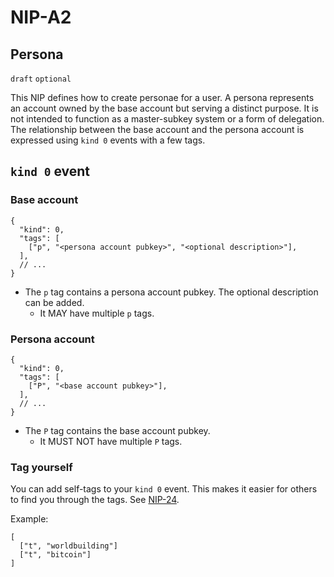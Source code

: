NIP-A2
======

Persona
-------------------

`draft` `optional`

This NIP defines how to create personae for a user. A persona represents an account owned by the base account but serving a distinct purpose. It is not intended to function as a master-subkey system or a form of delegation. The relationship between the base account and the persona account is expressed using `kind 0` events with a few tags.

## `kind 0` event

### Base account

```jsonc
{
  "kind": 0,
  "tags": [
    ["p", "<persona account pubkey>", "<optional description>"],
  ],
  // ...
}
```

- The `p` tag contains a persona account pubkey. The optional description can be added.
  - It MAY have multiple `p` tags.


### Persona account

```jsonc
{
  "kind": 0,
  "tags": [
    ["P", "<base account pubkey>"],
  ],
  // ...
}
```

- The `P` tag contains the base account pubkey.
  - It MUST NOT have multiple `P` tags.

### Tag yourself

You can add self-tags to your `kind 0` event. This makes it easier for others to find you through the tags. See [NIP-24](24.md).

Example:

```jsonc
[
  ["t", "worldbuilding"]
  ["t", "bitcoin"]
]
```
